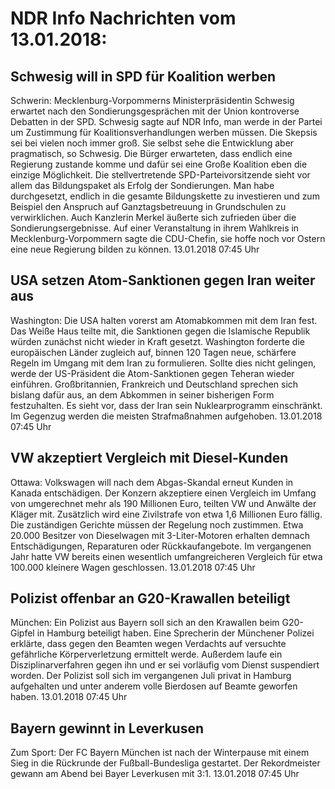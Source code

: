 # NDR Info Nachrichten vom 13.01.2018:


## Schwesig will in SPD für Koalition werben
Schwerin: Mecklenburg-Vorpommerns Ministerpräsidentin Schwesig erwartet nach den Sondierungsgesprächen mit der Union kontroverse Debatten in der SPD. Schwesig sagte auf NDR Info, man werde in der Partei um Zustimmung für Koalitionsverhandlungen werben müssen. Die Skepsis sei bei vielen noch immer groß. Sie selbst sehe die Entwicklung aber pragmatisch, so Schwesig. Die Bürger erwarteten, dass endlich eine Regierung zustande komme und dafür sei eine Große Koalition eben die einzige Möglichkeit. Die stellvertretende SPD-Parteivorsitzende sieht vor allem das Bildungspaket als Erfolg der Sondierungen. Man habe durchgesetzt, endlich in die gesamte Bildungskette zu investieren und zum Beispiel den Anspruch auf Ganztagsbetreuung in Grundschulen zu verwirklichen. Auch Kanzlerin Merkel äußerte sich zufrieden über die Sondierungsergebnisse. Auf einer Veranstaltung in ihrem Wahlkreis in Mecklenburg-Vorpommern sagte die CDU-Chefin, sie hoffe noch vor Ostern eine neue Regierung bilden zu können. 13.01.2018 07:45 Uhr 

## USA setzen Atom-Sanktionen gegen Iran weiter aus
Washington: Die USA halten vorerst am Atomabkommen mit dem Iran fest. Das Weiße Haus teilte mit, die Sanktionen gegen die Islamische Republik würden zunächst nicht wieder in Kraft gesetzt. Washington forderte die europäischen Länder zugleich auf, binnen 120 Tagen neue, schärfere Regeln im Umgang mit dem Iran zu formulieren. Sollte dies nicht gelingen, werde der US-Präsident die Atom-Sanktionen gegen Teheran wieder einführen. Großbritannien, Frankreich und Deutschland sprechen sich bislang dafür aus, an dem Abkommen in seiner bisherigen Form festzuhalten. Es sieht vor, dass der Iran sein Nuklearprogramm einschränkt. Im Gegenzug werden die meisten Strafmaßnahmen aufgehoben. 13.01.2018 07:45 Uhr 

## VW akzeptiert Vergleich mit Diesel-Kunden
Ottawa: Volkswagen will nach dem Abgas-Skandal erneut Kunden in Kanada entschädigen. Der Konzern akzeptiere einen Vergleich im Umfang von umgerechnet mehr als 190 Millionen Euro, teilten VW und Anwälte der Kläger mit. Zusätzlich wird eine Zivilstrafe von etwa 1,6 Millionen Euro fällig. Die zuständigen Gerichte müssen der Regelung noch zustimmen. Etwa 20.000 Besitzer von Dieselwagen mit 3-Liter-Motoren erhalten demnach Entschädigungen, Reparaturen oder Rückkaufangebote. Im vergangenen Jahr hatte VW bereits einen wesentlich umfangreicheren Vergleich für etwa 100.000 kleinere Wagen geschlossen. 13.01.2018 07:45 Uhr 

## Polizist offenbar an G20-Krawallen beteiligt
München:	Ein Polizist aus Bayern soll sich an den Krawallen beim G20-Gipfel in Hamburg beteiligt haben. Eine Sprecherin der Münchener Polizei erklärte, dass gegen den Beamten wegen Verdachts auf versuchte gefährliche Körperverletzung ermittelt werde. Außerdem laufe ein Disziplinarverfahren gegen ihn und er sei vorläufig vom Dienst suspendiert worden. Der Polizist soll sich im vergangenen Juli privat in Hamburg aufgehalten und unter anderem volle Bierdosen auf Beamte geworfen haben. 13.01.2018 07:45 Uhr 

## Bayern gewinnt in Leverkusen
Zum Sport:	Der FC Bayern München ist nach der Winterpause mit einem Sieg in die Rückrunde der Fußball-Bundesliga gestartet. Der Rekordmeister gewann am Abend bei Bayer Leverkusen mit 3:1. 13.01.2018 07:45 Uhr 
